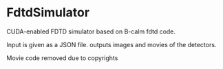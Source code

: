 # FdtdSimulator
CUDA-enabled FDTD simulator based on B-calm fdtd code.

Input is given as a JSON file. outputs images and movies of the detectors.

Movie code removed due to copyrights 
